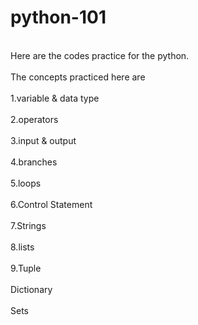 # python-101

<br>
Here are the codes practice for the python.
</br>
<br>
The concepts practiced here are
</br>
<br>
1.variable & data type
</br>
<br>
2.operators
</br>
<br>
3.input & output
</br>
<br>
4.branches
</br>
<br>
5.loops
</br>
<br>
6.Control Statement
</br>
<br>
7.Strings
</br>
<br>
8.lists
</br>
<br>
9.Tuple
</br>
<br>
Dictionary
</br>
<br>
Sets
</br>
